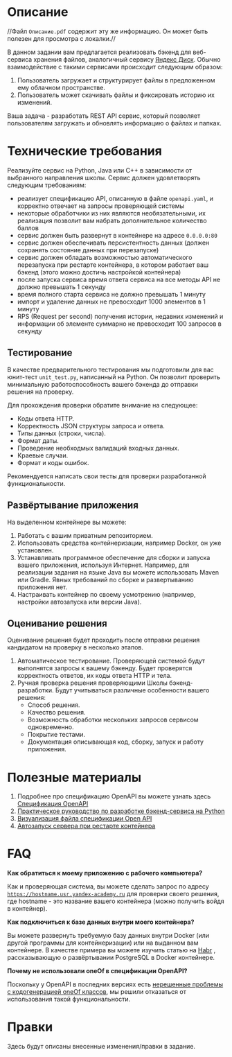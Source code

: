 # Описание #

//Файл `Описание.pdf` содержит эту же информацию. Он может быть полезен для просмотра с локалки.//

В данном задании вам предлагается реализовать бэкенд для веб-сервиса хранения файлов, аналогичный сервису [Яндекс Диск](https://yandex.ru/disk). Обычно взаимодействие с такими сервисами происходит следующим образом:
1. Пользователь загружает и структурирует файлы в предложенном ему облачном пространстве.
2. Пользователь может скачивать файлы и фиксировать историю их изменений.

Ваша задача - разработать REST API сервис, который позволяет пользователям загружать и обновлять информацию о файлах и папках.

# Технические требования #

Реализуйте сервис на Python, Java или C++ в зависимости от выбранного направления школы. Сервис должен удовлетворять следующим требованиям:
- реализует спецификацию API, описанную в файле <code>openapi.yaml</code>, и корректно отвечает на запросы проверяющей системы
- некоторые обработчики из них являются необязательными, их реализация позволит вам набрать дополнительное количество баллов
- сервис должен быть развернут в контейнере на адресе `0.0.0.0:80`
- сервис должен обеспечивать персистентность данных (должен сохранять состояние данных при перезапуске)
- сервис должен обладать возможностью автоматического перезапуска при рестарте контейнера, в котором работает ваш бэкенд (этого можно достичь настройкой контейнера)
- после запуска сервиса время ответа сервиса на все методы API не должно превышать 1 секунду
- время полного старта сервиса не должно превышать 1 минуту
- импорт и удаление данных не превосходит 1000 элементов в 1 минуту
- RPS (Request per second) получения истории, недавних изменений и информации об элементе суммарно не превосходит 100 запросов в секунду

## Тестирование ##

В качестве предварительного тестирования мы подготовили для вас юнит-тест <code>unit_test.py</code>, написанный на Python. Он позволит проверить минимальную работоспособность вашего бэкенда до отправки решения на проверку.

Для прохождения проверки обратите внимание на следующее:
- Коды ответа HTTP.
- Корректность JSON структуры запроса и ответа.
- Типы данных (строки, числа).
- Формат даты.
- Проведение необходмых валидаций входных данных.
- Краевые случаи.
- Формат и коды ошибок.

Рекомендуется написать свои тесты для проверки разработанной функциональности.

## Развёртывание приложения ##
На выделенном контейнере вы можете:
1. Работать с вашим приватным репозиторием.
2. Использовать средства контейнеризации, например Docker, он уже установлен.
3. Устанавливать программное обеспечение для сборки и запуска вашего приложения, используя Интернет. Например, для реализации задания на языке Java вы можете использовать Maven или Gradle. Явных требований по сборке и развертыванию приложения нет.
4. Настраивать контейнер по своему усмотрению (например, настройки автозапуска или версии Java).

## Оценивание решения ##
Оценивание решения будет проходить после отправки решения кандидатом на проверку в несколько этапов.
1. Автоматическое тестирование. Проверяющей системой будут выполнятся запросы к вашему бэкенду. Будет проверятся корректность ответов, их коды ответа HTTP и тела.
2. Ручная проверка решения проверяющими Школы бэкенд-разработки. Будут учитываться различные особенности вашего решения:
   - Способ решения.
   - Качество решения.
   - Возможность обработки нескольких запросов сервисом одновременно.
   - Покрытие тестами.
   - Документация описывающая код, сборку, запуск и работу приложения.

# Полезные материалы #
1. Подробнее про спецификацию OpenAPI вы можете узнать здесь [Спецификация OpenAPI](https://swagger.io/specification/)
2. [Практическое руководство по разработке бэкенд-сервиса на Python](https://habr.com/ru/company/yandex/blog/499534/)
4. [Визуализация файла спецификации Open API](https://editor.swagger.io)
5. [Автозапуск сервера при рестарте контейнера](https://habr.com/ru/company/southbridge/blog/255845/)

# FAQ #


**Как обратиться к моему приложению с рабочего компьютера?**

Как и проверяющая система, вы можете сделать запрос по адресу <code>https://hostname.usr.yandex-academy.ru</code> для проверки своего решения, где hostname - это название вашего контейнера (можно получить войдя в контейнер).

**Как подключиться к базе данных внутри моего контейнера?**

Вы можете развернуть требуемую базу данных внутри Docker (или другой программы для контейнеризации) или на выданном вам контейнере. В качестве примера вы можете изучить статью на [Habr](https://habr.com/ru/post/578744/) , рассказывающую о развёртывании PostgreSQL в Docker контейнере.

**Почему не использовали oneOf в спецификации OpenAPI?**

Поскольку у OpenAPI в последних версиях есть [нерешенные проблемы с кодогенерацией oneOf классов](https://github.com/OpenAPITools/openapi-generator/issues/15), мы решили отказаться от использования такой функциональности.

# Правки #
Здесь будут описаны внесенные изменения/правки в задание.
